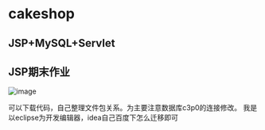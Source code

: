 # cakeshop
## JSP+MySQL+Servlet
## JSP期末作业

![image](https://user-images.githubusercontent.com/49892795/147842893-74f640db-9493-4475-bdca-a8ea5167e55b.png)

可以下载代码，自己整理文件包关系。为主要注意数据库c3p0的连接修改。
我是以eclipse为开发编辑器，idea自己百度下怎么迁移即可
